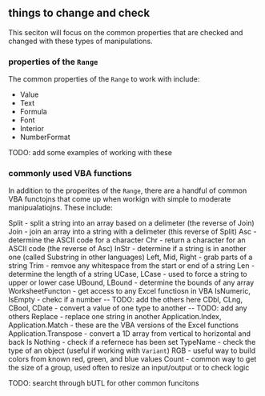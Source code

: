 ## things to change and check

This seciton will focus on the common properties that are checked and changed with these types of manipulations.

### properties of the `Range`

The common properties of the `Range` to work with include:

* Value
* Text
* Formula
* Font
* Interior
* NumberFormat

TODO: add some examples of working with these

### commonly used VBA functions

In addition to the properites of the `Range`, there are a handful of common VBA functojns that come up when workign with simple to moderate manipualatiojns.  These include:

Split - split a string into an array based on a delimeter (the reverse of Join)
Join - join an array into a string with a delimeter (this reverse of Split)
Asc - determine the ASCII code for a character
Chr - return a character for an ASCII code (the reverse of Asc)
InStr - determine if a string is in another one (called Substring in other languages)
Left, Mid, Right - grab parts of a string
Trim - remvoe any whitespace from the start or end of a string
Len - determine the length of a string
UCase, LCase - used to force a string to upper or lower case
UBound, LBound - determine the bounds of any array
WorksheetFuncton - get access to any Excel functiosn in VBA
IsNumeric, IsEmpty - chekc if a number -- TODO: add the others here
CDbl, CLng, CBool, CDate - convert a value of one type to another -- TODO: add any others
Replace - replace one string in another
Application.Index, Application.Match - these are the VBA versions of the Excel functions
Application.Transpose - convert a 1D array from vertical to horizontal and back
Is Nothing - check if a refernece has been set
TypeName - check the type of an object (useful if working with `Variant`)
RGB - useful way to build colors from known red, green, and blue values
Count - common way to get the size of a group, used often to resize an input/output or to check logic

TODO: searcht through bUTL for other common funcitons
